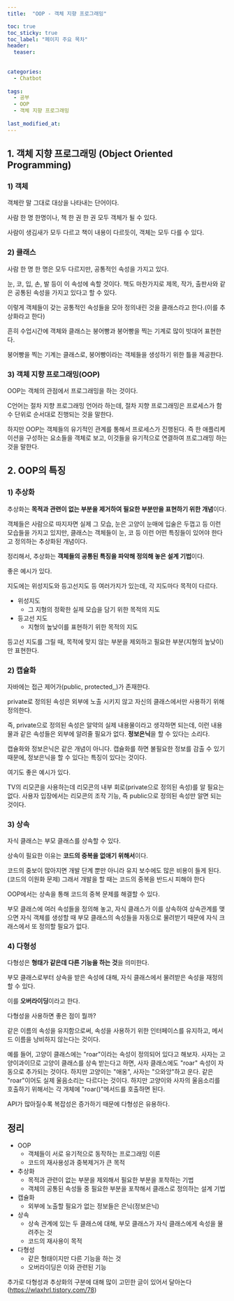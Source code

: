 ```yaml
---
title:  "OOP - 객체 지향 프로그래밍"

toc: true
toc_sticky: true
toc_label: "페이지 주요 목차"
header:
  teaser: 
  
  
categories:
  - Chatbot
  
tags:
  - 공부
  - OOP
  - 객체 지향 프로그래밍
  
last_modified_at: 
---
```



## 1. 객체 지향 프로그래밍 (Object Oriented Programming)

### 1) 객체

객체란 말 그대로 대상을 나타내는 단어이다.

사람 한 명 한명이나, 책 한 권 한 권 모두 객체가 될 수 있다.

사람이 생김새가 모두 다르고 책이 내용이 다르듯이, 객체는 모두 다를 수 있다.

### 2) 클래스

사람 한 명 한 명은 모두 다르지만, 공통적인 속성을 가지고 있다.

눈, 코, 입, 손, 발 등이 이 속성에 속할 것이다. 책도 마찬가지로 제목, 작가, 출판사와 같은 공통된 속성을 가지고 있다고 할 수 있다.

이렇게 객체들이 갖는 공통적인 속성들을 모아 정의내린 것을 클래스라고 한다.(이를 추상화라고 한다)

흔히 수업시간에 객체와 클래스는 붕어빵과 붕어빵을 찍는 기계로 많이 빗대어 표현한다.

붕어빵을 찍는 기계는 클래스로, 붕어빵이라는 객체들을 생성하기 위한 틀을 제공한다.

### 3) 객체 지향 프로그래밍(OOP)

OOP는 객체의 관점에서 프로그래밍을 하는 것이다.

C언어는 절차 지향 프로그래밍 언어라 하는데, 절차 지향 프로그래밍은 프로세스가 함수 단위로 순서대로 진행되는 것을 말한다.

하지만 OOP는 객체들의 유기적인 관계를 통해서 프로세스가 진행된다. 즉 한 애플리케이션을 구성하는 요소들을 객체로 보고, 이것들을 유기적으로 연결하여 프로그래밍 하는 것을 말한다.

## 2. OOP의 특징

### 1) 추상화

추상화는 **목적과 관련이 없는 부분을 제거하여 필요한 부분만을 표현하기 위한 개념**이다.

객체들은 사람으로 따지자면 실제 그 모습, 눈은 고양이 눈매에 입술은 두껍고 등 이런 모습들을 가지고 있지만, 클래스는 객체들이 눈, 코 등 이런 어떤 특징들이 있어야 한다고 정의하는 추상화된 개념이다.

정리해서, 추상화는 **객체들의 공통된 특징을 파악해 정의해 놓은 설계 기법**이다.

좋은 예시가 있다.

지도에는 위성지도와 등고선지도 등 여러가지가 있는데, 각 지도마다 목적이 다르다.

* 위성지도
  * 그 지형의 정확한 실제 모습을 담기 위한 목적의 지도
* 등고선 지도
  * 지형의 높낮이를 표현하기 위한 목적의 지도
 
  
등고선 지도를 그릴 때, 목적에 맞지 않는 부분을 제외하고 필요한 부분(지형의 높낮이)만 표현한다.

### 2) 캡슐화

자바에는 접근 제어가(public, protected,,)가 존재한다.

private로 정의된 속성은 외부에 노출 시키지 않고 자신의 클래스에서만 사용하기 위해 정의한다.

즉, private으로 정의된 속성은 알약의 실제 내용물이라고 생각하면 되는데, 이런 내용물과 같은 속성들은 외부에 알려줄 필요가 없다. **정보은닉**을 할 수 있다는 소리다.

캡슐화와 정보은닉은 같은 개념이 아니다. 캡슐화를 하면 불필요한 정보를 감출 수 있기 때문에, 정보은닉을 할 수 있다는 특징이 있다는 것이다.

여기도 좋은 예시가 있다.

TV의 리모콘을 사용하는데 리모콘의 내부 회로(private으로 정의된 속성)를 알 필요는 없다.
사용자 입장에서는 리모콘의 조작 기능, 즉 public으로 정의된 속성만 알면 되는 것이다.

### 3) 상속

자식 클래스는 부모 클래스를 상속할 수 있다.

상속이 필요한 이유는 **코드의 중복을 없애기 위해서**이다.

코드의 중보이 많아지면 개발 단계 뿐만 아니라 유지 보수에도 많은 비용이 들게 된다. (코드의 이원화 문제)
그래서 개발을 할 때는 코드의 중복을 반드시 피해야 한다

OOP에서는 상속을 통해 코드의 중복 문제를 해결할 수 있다.

부모 클래스에 여러 속성들을 정의해 놓고, 자식 클래스가 이를 상속하여 상속관계를 맺으면 자식 객체를 생성할 때 부모 클래스의 속성들을 자동으로 물려받기 때문에 자식 크래스에서 또 정의할 필요가 없다.

### 4) 다형성

다형성은 **형태가 같은데 다른 기능을 하는 것**을 의미한다.

부모 클래스로부터 상속을 받은 속성에 대해, 자식 클래스에서 물려받은 속성을 재정의 할 수 있다.

이를 **오버라이딩**이라고 한다.

다형성을 사용하면 좋은 점이 뭘까?

같은 이름의 속성을 유지함으로써, 속성을 사용하기 위한 인터페이스를 유지하고, 메서드 이름을 낭비하지 않는다는 것이다.

예를 들어, 고양이 클래스에는 "roar"이라는 속성이 정의되어 있다고 해보자. 사자는 고양이과이므로 고양이 클래스를 상속 받는다고 하면, 사자 클래스에도 "roar" 속성이 자동으로 추가되는 것이다. 하지만 고양이는 "애옹", 사자는 "으와앙"하고 운다. 같은 "roar"이어도 실제 울음소리는 다르다는 것이다. 하지만 고양이와 사자의 울음소리를 호출하기 위해서는 각 개체에 "roar()"메서드를 호출하면 된다.

API가 많아질수록 복잡성은 증가하기 때문에 다형성은 유용하다.

## 정리

* OOP
  * 객체들이 서로 유기적으로 동작하는 프로그래밍 이론
  * 코드의 재사용성과 중복제거가 큰 목적
* 추상화
  * 목적과 관련이 없는 부분을 제외해서 필요한 부분을 포착하는 기법
  * 객체의 공통된 속성들 중 필요한 부분을 포착해서 클래스로 정의하는 설계 기법
* 캡슐화
  * 외부에 노출할 필요가 없는 정보들은 은닉(정보은닉)
* 상속
  * 상속 관계에 있는 두 클래스에 대해, 부모 클래스가 자식 클래스에게 속성을 물려주는 것
  * 코드의 재사용이 목적
* 다형성
  * 같은 형태이지만 다른 기능을 하는 것
  * 오버라이딩은 이와 관련된 기능
  
추가로 다형성과 추상화의 구분에 대해 많이 고민한 글이 있어서 달아논다(https://wlaxhrl.tistory.com/78)

